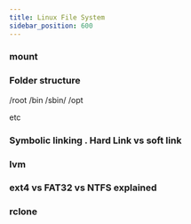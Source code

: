 ```yaml
---
title: Linux File System
sidebar_position: 600
---
```


### mount

### Folder structure 

/root
/bin
/sbin/
/opt 

etc

### Symbolic linking . Hard Link vs soft link

### lvm 

### ext4 vs FAT32 vs NTFS explained

### rclone 

